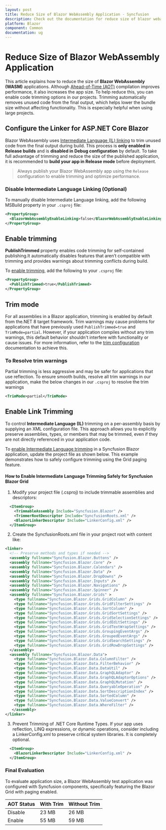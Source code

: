 ```yaml
---
layout: post
title: Reduce Size of Blazor WebAssembly Application - Syncfusion
description: Check out the documentation for reduce size of blazor webassembly application in blazor using various techniques
platform: Blazor
component: Common
documentation: ug
---
```


# Reduce Size of Blazor WebAssembly Application

This article explains how to reduce the size of **Blazor WebAssembly (WASM)** applications. Although [Ahead-of-Time (AOT)](https://learn.microsoft.com/en-us/aspnet/core/blazor/webassembly-build-tools-and-aot?view=aspnetcore-9.0#ahead-of-time-aot-compilation) compilation improves performance, it also increases the app size. To help reduce this, you can enable code trimming options in our projects. Trimming automatically removes unused code from the final output, which helps lower the bundle size without affecting functionality. This is especially helpful when using large projects.

## Configure the Linker for ASP.NET Core Blazor

Blazor WebAssembly uses [Intermediate Language (IL) linking](https://learn.microsoft.com/en-us/aspnet/core/blazor/webassembly-build-tools-and-aot?view=aspnetcore-9.0#trim-net-il-after-ahead-of-time-aot-compilation) to trim unused code from the final output during build. This process is **only enabled in Release builds** and is **disabled in Debug configuration** by default. To take full advantage of trimming and reduce the size of the published application, it is recommended to **build your app in Release mode** before deployment.

> Always publish your Blazor WebAssembly app using the `Release` configuration to enable trimming and optimize performance.

### Disable Intermediate Language Linking (Optional)

To manually disable Intermediate Language linking, add the following MSBuild property in your `.csproj` file:

```xml
<PropertyGroup>
  <BlazorWebAssemblyEnableLinking>false</BlazorWebAssemblyEnableLinking>
</PropertyGroup>
```
## Enable trimming

**PublishTrimmed** property enables code trimming for self-contained publishing.It automatically disables features that aren’t compatible with trimming and provides warnings about trimming conflicts during build.

To [enable trimming](https://learn.microsoft.com/en-us/dotnet/core/deploying/trimming/trimming-options#enable-trimming), add the following to your `.csproj` file:

```xml
<PropertyGroup>
  <PublishTrimmed>true</PublishTrimmed>
</PropertyGroup>
```

## Trim mode

For all assemblies in a Blazor application, trimming is enabled by default from the.NET 8 target framework. Trim warnings may cause problems for applications that have previously used `PublishTrimmed=true` and `TrimMode=partial`. However, if your application compiles without any trim warnings, this default behavior shouldn't interfere with functionality or cause issues. For more information, refer to the [trim configuration](https://learn.microsoft.com/en-us/aspnet/core/blazor/host-and-deploy/configure-trimmer?view=aspnetcore-9.0) documentation to achieve this.

### To Resolve trim warnings

Partial trimming is less aggressive and may be safer for applications that use reflection. To ensure smooth builds, resolve all trim warnings in our application, make the below changes in our `.csproj` to resolve the trim warnings

```xml
<TrimMode>partial</TrimMode>
```

## Enable Link Trimming 

To control **Intermediate Language (IL)** trimming on a per-assembly basis by supplying an XML configuration file. This approach allows you to explicitly preserve assemblies, types, or members that may be trimmed, even if they are not directly referenced in your application code.

To [enable Intermediate Language trimming](https://learn.microsoft.com/en-us/dotnet/core/deploying/trimming/prepare-libraries-for-trimming#enable-project-specific-trimming) in a Syncfusion Blazor application, update the project file as shown below. This example demonstrates how to safely configure trimming using the Grid paging feature.

#### How to Enable Intermediate Language Trimming Safely for Syncfusion Blazor Grid

1. Modify your project file (.csproj) to include trimmable assemblies and descriptors:
  ```xml
    <ItemGroup>
      <TrimmableAssembly Include="Syncfusion.Blazor" />
      <TrimmerRootDescriptor Include="SyncfusionRoots.xml" />
      <BlazorLinkerDescriptor Include="LinkerConfig.xml" />
    </ItemGroup>
  ```
2. Create the SyncfusionRoots.xml file in your project root with content like:

  ```xml
  <linker>
    <!-- Preserve methods and types if needed -->
    <assembly fullname="Syncfusion.Blazor.Buttons" />
    <assembly fullname="Syncfusion.Blazor.Core" />
    <assembly fullname="Syncfusion.Blazor.Calendars" />
    <assembly fullname="Syncfusion.Blazor.Data" />
    <assembly fullname="Syncfusion.Blazor.DropDowns" />
    <assembly fullname="Syncfusion.Blazor.Inputs" />
    <assembly fullname="Syncfusion.Blazor.Navigations" />
    <assembly fullname="Syncfusion.Blazor.Spinner" />
    <assembly fullname="Syncfusion.Blazor.Grids" >
      <type fullname="Syncfusion.Blazor.Grids.GridColumn" />
      <type fullname="Syncfusion.Blazor.Grids.GridFilterSettings" />
      <type fullname="Syncfusion.Blazor.Grids.SortColumn" />
      <type fullname="Syncfusion.Blazor.Grids.GridSortSettings" />
      <type fullname="Syncfusion.Blazor.Grids.GridSelectionSettings" />
      <type fullname="Syncfusion.Blazor.Grids.GridEditSettings" />
      <type fullname="Syncfusion.Blazor.Grids.GridTextWrapSettings" />
      <type fullname="Syncfusion.Blazor.Grids.GroupingEventArgs" />
      <type fullname="Syncfusion.Blazor.Grids.GroupedEventArgs" />
      <type fullname="Syncfusion.Blazor.Grids.GridSearchSettings" />
      <type fullname="Syncfusion.Blazor.Grids.GridRowDropSettings" />
    </assembly>
    <assembly fullname="Syncfusion.Blazor.Data">
      <type fullname="Syncfusion.Blazor.Data.ColumnFilter" />
      <type fullname="Syncfusion.Blazor.Data.FilterBehavior" />
      <type fullname="Syncfusion.Blazor.Data.DataUtil" />
      <type fullname="Syncfusion.Blazor.Data.GraphQLAdaptor" />
      <type fullname="Syncfusion.Blazor.Data.GraphQLAdaptorOptions" />
      <type fullname="Syncfusion.Blazor.Data.GraphQLMutation" />
      <type fullname="Syncfusion.Blazor.Data.QueryableOperation" />
      <type fullname="Syncfusion.Blazor.Data.SortDescriptionIndex" />
      <type fullname="Syncfusion.Blazor.Data.SortedColumn" />
      <type fullname="Syncfusion.Blazor.Data.ValueConvert" />
      <type fullname="Syncfusion.Blazor.Data.WhereFilter" />
     </assembly>
  </linker>
  ```
3. Prevent Trimming of .NET Core Runtime Types. If your app uses reflection, LINQ expressions, or dynamic operations, consider including a LinkerConfig.xml to preserve critical system libraries. It is completely optional.

  ```xml
    <ItemGroup>
      <BlazorLinkerDescriptor Include="LinkerConfig.xml" />
    </ItemGroup>
  ```

### Final Evaluation

To evaluate application size, a Blazor WebAssembly test application was configured with Syncfusion components, specifically featuring the Blazor Grid with paging enabled.

|   AOT Status          | With Trim            | Without Trim         |
|-----------------------|----------------------|----------------------|
|   Disable             |     23 MB            |    26 MB             |
|   Enable              |     55 MB            |    59 MB             |
